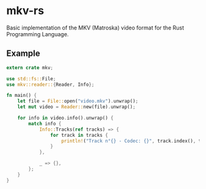 # mkv-rs

Basic implementation of the MKV (Matroska) video format for the Rust Programming Language.

## Example

```rust
extern crate mkv;

use std::fs::File;
use mkv::reader::{Reader, Info};

fn main() {
    let file = File::open("video.mkv").unwrap();
    let mut video = Reader::new(file).unwrap();

    for info in video.info().unwrap() {
        match info {
            Info::Tracks(ref tracks) => {
                for track in tracks {
                    println!("Track n°{} - Codec: {}", track.index(), track.codec());
                }
            },

            _ => {},
        };
    }
}
```
